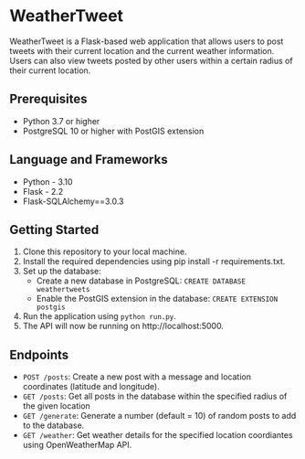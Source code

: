 # WeatherTweet

WeatherTweet is a Flask-based web application that allows users to post tweets with their current location and the current weather information. Users can also view tweets posted by other users within a certain radius of their current location.

## Prerequisites
- Python 3.7 or higher
- PostgreSQL 10 or higher with PostGIS extension

## Language and Frameworks

- Python - 3.10
- Flask - 2.2
- Flask-SQLAlchemy==3.0.3

## Getting Started

1. Clone this repository to your local machine.
2. Install the required dependencies using pip install -r requirements.txt.
3. Set up the database:
    - Create a new database in PostgreSQL: `CREATE DATABASE weathertweets`
    - Enable the PostGIS extension in the database: `CREATE EXTENSION postgis`
4. Run the application using `python run.py`.
5. The API will now be running on http://localhost:5000.

## Endpoints

- `POST /posts`: Create a new post with a message and location coordinates (latitude and longitude).
- `GET /posts`: Get all posts in the database within the specified radius of the given location
- `GET /generate`: Generate a number (default = 10) of random posts to add to the database. 
- `GET /weather`: Get weather details for the specified location coordiantes using OpenWeatherMap API.
